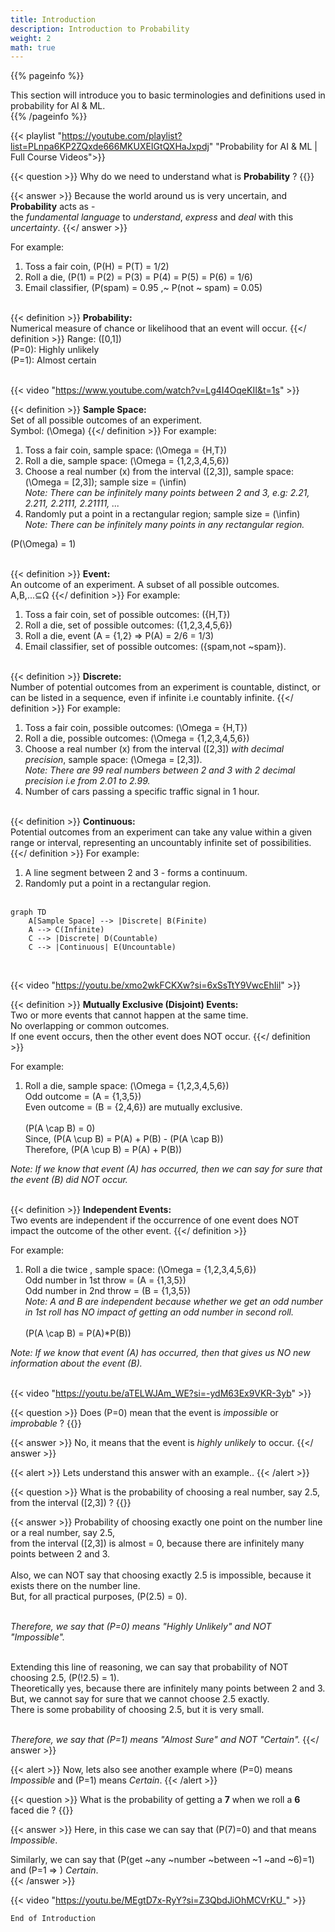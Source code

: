 ```yaml
---
title: Introduction
description: Introduction to Probability
weight: 2
math: true
---
```


{{% pageinfo %}}

This section will introduce you to basic terminologies and definitions used in probability for AI & ML.<br>
{{% /pageinfo %}}

{{< playlist "https://youtube.com/playlist?list=PLnpa6KP2ZQxde666MKUXEIGtQXHaJxpdj" 
        "Probability for AI & ML | Full Course Videos">}}
<br>

{{< question >}}
Why do we need to understand what is **Probability** ?
{{</question >}}

{{< answer >}} 
Because the world around us is very uncertain, and **Probability** acts as - <br> the *fundamental language* 
to *understand*, *express* and *deal* with this *uncertainty*. 
{{</ answer >}}

For example:
1. Toss a fair coin, \(P(H) = P(T) = 1/2\) <br>
2. Roll a die, \(P(1) = P(2) = P(3) = P(4) = P(5) = P(6) = 1/6\) <br>
3. Email classifier, \(P(spam) = 0.95 ,~ P(not ~ spam) = 0.05\) <br><br>

{{< definition >}} 
**Probability:**<br> Numerical measure of chance or likelihood that an event will occur. 
{{</ definition >}}
Range: \([0,1]\) <br>
\(P=0\): Highly unlikely <br>
\(P=1\): Almost certain <br> <br>

{{< video "https://www.youtube.com/watch?v=Lg4I4OqeKII&t=1s" >}}
<br>

{{< definition >}} 
**Sample Space:**<br> Set of all possible outcomes of an experiment. <br>
Symbol: \(\Omega\)
{{</ definition >}}
For example:
1. Toss a fair coin, sample space: \(\Omega = \{H,T\}\) <br>
2. Roll a die, sample space: \(\Omega = \{1,2,3,4,5,6\}\) <br>
3. Choose a real number \(x\) from the interval \([2,3]\), sample space: \(\Omega = [2,3]\); sample size = \(\infin\)<br>
*Note: There can be infinitely many points between 2 and 3, e.g: 2.21, 2.211, 2.2111, 2.21111, ...*
4. Randomly put a point in a rectangular region; sample size = \(\infin\)<br>
*Note: There can be infinitely many points in any rectangular region.* <br>

\(P(\Omega) = 1\) <br><br>

{{< definition >}} 
**Event:**<br> An outcome of an experiment. A subset of all possible outcomes. <br>
A,B,...⊆Ω
{{</ definition >}}
For example:
1. Toss a fair coin, set of possible outcomes: \(\{H,T\}\) <br>
2. Roll a die, set of possible outcomes: \(\{1,2,3,4,5,6\}\) <br>
3. Roll a die, event \(A = \{1,2\} => P(A) = 2/6 = 1/3\) 
4. Email classifier, set of possible outcomes: \(\{spam,not ~spam\}\).<br><br>


{{< definition >}} 
**Discrete:**<br> Number of potential outcomes from an experiment is countable, distinct, or can be listed in a sequence,
even if infinite i.e countably infinite.
{{</ definition >}}
For example:
1. Toss a fair coin, possible outcomes: \(\Omega = \{H,T\}\) <br>
2. Roll a die, possible outcomes: \(\Omega = \{1,2,3,4,5,6\}\) <br>
3. Choose a real number \(x\) from the interval \([2,3]\) *with decimal precision*, sample space: \(\Omega = [2,3]\).<br>
*Note: There are 99 real numbers between 2 and 3 with 2 decimal precision i.e from 2.01 to 2.99.* 
4. Number of cars passing a specific traffic signal in 1 hour.
<br><br>

{{< definition >}} 
**Continuous:**<br> Potential outcomes from an experiment can take any value within a given range or interval,
representing an uncountably infinite set of possibilities.
{{</ definition >}}
For example:
1. A line segment between 2 and 3 - forms a continuum.
2. Randomly put a point in a rectangular region. <br><br>

```mermaid
graph TD
    A[Sample Space] --> |Discrete| B(Finite)
    A --> C(Infinite)
    C --> |Discrete| D(Countable)
    C --> |Continuous| E(Uncountable)
```
<br>

{{< video "https://youtu.be/xmo2wkFCKXw?si=6xSsTtY9VwcEhIil" >}}
<br>

{{< definition >}} 
**Mutually Exclusive (Disjoint) Events:**<br> Two or more events that cannot happen at the same time. 
<br>No overlapping or common outcomes. <br>If one event occurs, then the other event does NOT occur.
{{</ definition >}}

For example:
1. Roll a die, sample space: \(\Omega = \{1,2,3,4,5,6\}\) <br> Odd outcome = \(A = \{1,3,5\}\) <br> 
    Even outcome = \(B = \{2,4,6\}\) are mutually exclusive.<br><br>
    \(P(A \cap B) = 0\) <br>
    Since, \(P(A \cup B) = P(A) + P(B) - (P(A \cap B)\) <br>
    Therefore, \(P(A \cup B) = P(A) + P(B)\) <br>
    

*Note: If we know that event \(A\) has occurred, then we can say for sure that the event \(B\) did NOT occur.* <br><br>

{{< definition >}} 
**Independent Events:**<br> Two events are independent if the occurrence of one event does NOT impact 
the outcome of the other event.
{{</ definition >}}

For example:<br>
1. Roll a die twice , sample space: \(\Omega = \{1,2,3,4,5,6\}\) <br>
    Odd number in 1st throw = \(A = \{1,3,5\}\) <br> 
    Odd number in 2nd throw = \(B = \{1,3,5\}\) <br>
    *Note: A and B are independent because whether we get an odd number in 1st roll has NO impact of getting
    an odd number in second roll.* <br><br>
    \(P(A \cap B) = P(A)*P(B)\) <br> 

*Note: If we know that event \(A\) has occurred, then that gives us NO new information about the event \(B\).* <br><br>

{{< video "https://youtu.be/aTELWJAm_WE?si=-ydM63Ex9VKR-3yb" >}} <br>

{{< question >}}
Does \(P=0\) mean that the event is *impossible* or *improbable* ?
{{</question >}}

{{< answer >}} 
No, it means that the event is *highly unlikely* to occur. 
{{</ answer >}}

{{< alert >}} 
Lets understand this answer with an example..
{{< /alert >}}

{{< question >}}
What is the probability of choosing a real number, say 2.5, from the interval \([2,3]\) ?
{{</question >}}

{{< answer >}} 
Probability of choosing exactly one point on the number line or a real number, say 2.5, <br>
from the interval \([2,3]\) is almost = 0, because there are infinitely many points between 2 and 3.<br><br>
Also, we can NOT say that choosing exactly 2.5 is impossible, because it exists there on the number line.<br>
But, for all practical purposes, \(P(2.5) = 0\). <br><br>

*Therefore, we say that \(P=0\) means "Highly Unlikely" and NOT "Impossible".*<br><br>

Extending this line of reasoning, we can say that probability of NOT choosing 2.5, \(P(!2.5) = 1\). <br>
Theoretically yes, because there are infinitely many points between 2 and 3. <br>
But, we cannot say for sure that we cannot choose 2.5 exactly.<br>
There is some probability of choosing 2.5, but it is very small. <br><br>

*Therefore, we say that \(P=1\) means "Almost Sure" and NOT "Certain".*
{{</ answer >}}

{{< alert >}} 
Now, lets also see another example where \(P=0\) means *Impossible* and \(P=1\) means *Certain*.
{{< /alert >}}

{{< question >}}
What is the probability of getting a **7** when we roll a **6** faced die ?
{{</question >}}

{{< answer >}} 
Here, in this case we can say that \(P(7)=0\) and that means *Impossible*.<br>

Similarly, we can say that \(P(get ~any ~number ~between ~1 ~and ~6)=1\) and \(P=1 => \) *Certain*. <br>
{{< /answer >}}

{{< video "https://youtu.be/MEgtD7x-RyY?si=Z3QbdJiOhMCVrKU_" >}}
<br>

```End of Introduction```


